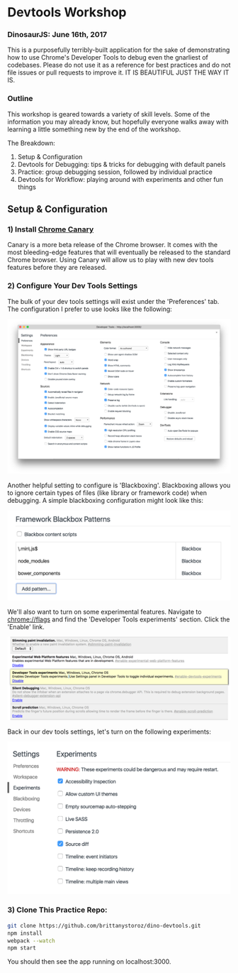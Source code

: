 # Devtools Workshop
### DinosaurJS: June 16th, 2017 

This is a purposefully terribly-built application for the sake of demonstrating how to use Chrome's Developer Tools to debug even the gnarliest of codebases. Please do not use it as a reference for best practices and do not file issues or pull requests to improve it. IT IS BEAUTIFUL JUST THE WAY IT IS.

### Outline

This workshop is geared towards a variety of skill levels. Some of the information you may already know, but hopefully everyone walks away with learning a little something new by the end of the workshop.

The Breakdown:

1) Setup & Configuration
2) Devtools for Debugging: tips & tricks for debugging with default panels
3) Practice: group debugging session, followed by individual practice
4) Devtools for Workflow: playing around with experiments and other fun things

## Setup & Configuration

### 1) Install [Chrome Canary](https://www.google.com/chrome/browser/canary.html)

Canary is a more beta release of the Chrome browser. It comes with the most bleeding-edge features that will eventually be released to the standard Chrome browser. Using Canary will allow us to play with new dev tools features before they are released.

### 2) Configure Your Dev Tools Settings

The bulk of your dev tools settings will exist under the 'Preferences' tab. The configuration I prefer to use looks like the following: 

![Dev Tools Settings](./workshop-assets/settings.png)

Another helpful setting to configure is 'Blackboxing'. Blackboxing allows you to ignore certain types of files (like library or framework code) when debugging. A simple blackboxing configuration might look like this:

![Blackboxing](./workshop-assets/blackboxing.png)


We'll also want to turn on some experimental features. Navigate to [chrome://flags](chrome://flags) and find the 'Developer Tools experiments' section. Click the 'Enable' link.

![Chrome Flags](./workshop-assets/flags.png)

Back in our dev tools settings, let's turn on the following experiments:

![Initial Experiments](./workshop-assets/experiments-v1.png)


### 3) Clone This Practice Repo:

```bash
git clone https://github.com/brittanystoroz/dino-devtools.git 
npm install
webpack --watch
npm start
```

You should then see the app running on localhost:3000.